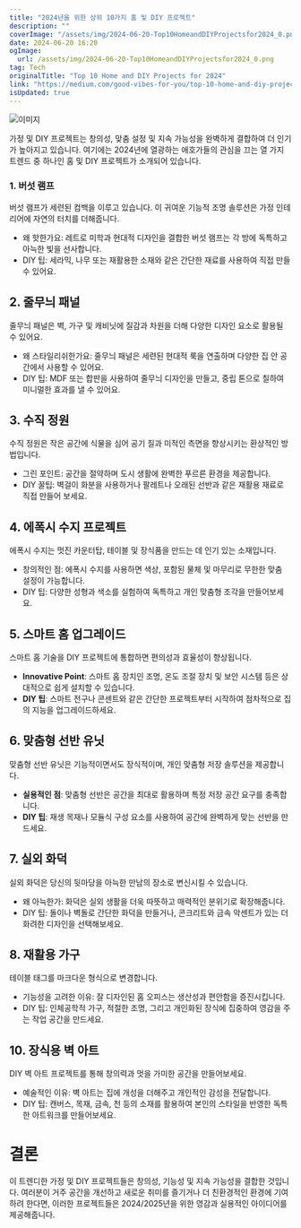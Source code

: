 ```yaml
---
title: "2024년을 위한 상위 10가지 홈 및 DIY 프로젝트"
description: ""
coverImage: "/assets/img/2024-06-20-Top10HomeandDIYProjectsfor2024_0.png"
date: 2024-06-20 16:20
ogImage: 
  url: /assets/img/2024-06-20-Top10HomeandDIYProjectsfor2024_0.png
tag: Tech
originalTitle: "Top 10 Home and DIY Projects for 2024"
link: "https://medium.com/good-vibes-for-you/top-10-home-and-diy-projects-for-2024-6338313a166c"
isUpdated: true
---
```






![이미지](/assets/img/2024-06-20-Top10HomeandDIYProjectsfor2024_0.png)

가정 및 DIY 프로젝트는 창의성, 맞춤 설정 및 지속 가능성을 완벽하게 결합하여 더 인기가 높아지고 있습니다. 여기에는 2024년에 열광하는 애호가들의 관심을 끄는 열 가지 트렌드 중 하나인 홈 및 DIY 프로젝트가 소개되어 있습니다.

### 1. 버섯 램프

버섯 램프가 세련된 컴백을 이루고 있습니다. 이 귀여운 기능적 조명 솔루션은 가정 인테리어에 자연의 터치를 더해줍니다.

<div class="content-ad"></div>

- 왜 핫한가요: 레트로 미학과 현대적 디자인을 결합한 버섯 램프는 각 방에 독특하고 아늑한 빛을 선사합니다.
- DIY 팁: 세라믹, 나무 또는 재활용한 소재와 같은 간단한 재료를 사용하여 직접 만들 수 있어요.

## 2. 줄무늬 패널

줄무늬 패널은 벽, 가구 및 캐비닛에 질감과 차원을 더해 다양한 디자인 요소로 활용될 수 있어요.

- 왜 스타일리쉬한가요: 줄무늬 패널은 세련된 현대적 룩을 연출하며 다양한 집 안 공간에서 사용할 수 있어요.
- DIY 팁: MDF 또는 합판을 사용하여 줄무늬 디자인을 만들고, 중립 톤으로 칠하여 미니멀한 효과를 낼 수 있어요.

<div class="content-ad"></div>

## 3. 수직 정원

수직 정원은 작은 공간에 식물을 심어 공기 질과 미적인 측면을 향상시키는 환상적인 방법입니다.

- 그린 포인트: 공간을 절약하며 도시 생활에 완벽한 푸르른 환경을 제공합니다.
- DIY 꿀팁: 벽걸이 화분을 사용하거나 팔레트나 오래된 선반과 같은 재활용 재료로 직접 만들어 보세요.

## 4. 에폭시 수지 프로젝트

<div class="content-ad"></div>

에폭시 수지는 멋진 카운터탑, 테이블 및 장식품을 만드는 데 인기 있는 소재입니다.

- 창의적인 점: 에폭시 수지를 사용하면 색상, 포함된 물체 및 마무리로 무한한 맞춤 설정이 가능합니다.
- DIY 팁: 다양한 성형과 색소를 실험하여 독특하고 개인 맞춤형 조각을 만들어보세요.

## 5. 스마트 홈 업그레이드

스마트 홈 기술을 DIY 프로젝트에 통합하면 편의성과 효율성이 향상됩니다.

<div class="content-ad"></div>

- **Innovative Point**: 스마트 홈 장치인 조명, 온도 조절 장치 및 보안 시스템 등은 상대적으로 쉽게 설치할 수 있습니다.
- **DIY 팁**: 스마트 전구나 콘센트와 같은 간단한 프로젝트부터 시작하여 점차적으로 집의 지능을 업그레이드하세요.

## 6. 맞춤형 선반 유닛

맞춤형 선반 유닛은 기능적이면서도 장식적이며, 개인 맞춤형 저장 솔루션을 제공합니다.

- **실용적인 점**: 맞춤형 선반은 공간을 최대로 활용하며 특정 저장 공간 요구를 충족합니다.
- **DIY 팁**: 재생 목재나 모듈식 구성 요소를 사용하여 공간에 완벽하게 맞는 선반을 만드세요.

<div class="content-ad"></div>

## 7. 실외 화덕

실외 화덕은 당신의 뒷마당을 아늑한 만남의 장소로 변신시킬 수 있습니다.

- 왜 아늑한가: 화덕은 실외 생활을 더욱 따뜻하고 매력적인 분위기로 확장해줍니다.
- DIY 팁: 돌이나 벽돌로 간단한 화덕을 만들거나, 콘크리트와 금속 악센트가 있는 더 화려한 디자인을 선택해보세요.

## 8. 재활용 가구

<div class="content-ad"></div>

테이블 태그를 마크다운 형식으로 변경합니다.

<div class="content-ad"></div>

- 기능성을 고려한 이유: 잘 디자인된 홈 오피스는 생산성과 편안함을 증진시킵니다.
- DIY 팁: 인체공학적 가구, 적절한 조명, 그리고 개인화된 장식에 집중하여 영감을 주는 작업 공간을 만드세요.

## 10. 장식용 벽 아트

DIY 벽 아트 프로젝트를 통해 창의력과 멋을 가미한 공간을 만들어보세요.

- 예술적인 이유: 벽 아트는 집에 개성을 더해주고 개인적인 감성을 전달합니다.
- DIY 팁: 캔버스, 목재, 금속, 천 등의 소재를 활용하여 본인의 스타일을 반영한 독특한 아트워크를 만들어보세요.

<div class="content-ad"></div>

# 결론

이 트렌디한 가정 및 DIY 프로젝트들은 창의성, 기능성 및 지속 가능성을 결합한 것입니다. 여러분이 거주 공간을 개선하고 새로운 취미를 즐기거나 더 친환경적인 환경에 기여하려 한다면, 이러한 프로젝트들은 2024/2025년을 위한 영감과 실용적인 아이디어를 제공해줍니다.